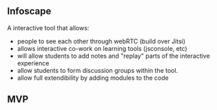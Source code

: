 ## Infoscape
A interactive tool that allows:
- people to see each other through webRTC (build over Jitsi)
- allows interactive co-work on learning tools (jsconsole, etc)
- will allow students to add notes and "replay" parts of the interactive experience
- allow students to form discussion groups within the tool.
- allow full extendibility by adding modules to the code

## MVP
